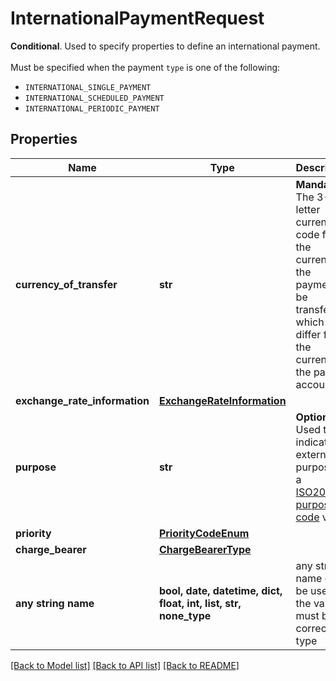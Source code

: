 # InternationalPaymentRequest

__Conditional__. Used to specify properties to define an international payment. <br><br>Must be specified when the payment `type` is one of the following:<ul>     <li><code>INTERNATIONAL_SINGLE_PAYMENT</code></li>     <li><code>INTERNATIONAL_SCHEDULED_PAYMENT</code></li>     <li><code>INTERNATIONAL_PERIODIC_PAYMENT</code></li></ul>

## Properties
Name | Type | Description | Notes
------------ | ------------- | ------------- | -------------
**currency_of_transfer** | **str** | __Mandatory__. The 3-letter currency code for the currency of the payment to be transferred which can differ from the currency of the payer&#39;s account. | 
**exchange_rate_information** | [**ExchangeRateInformation**](ExchangeRateInformation.md) |  | [optional] 
**purpose** | **str** | __Optional__. Used to indicate the external purpose as a [ISO20022 purpose code](https://www.rba.hr/documents/20182/183267/External+purpose+codes+list/8a28f888-1f83-5e29-d6ed-fce05f428689?version&#x3D;1.1) value. | [optional] 
**priority** | [**PriorityCodeEnum**](PriorityCodeEnum.md) |  | [optional] 
**charge_bearer** | [**ChargeBearerType**](ChargeBearerType.md) |  | [optional] 
**any string name** | **bool, date, datetime, dict, float, int, list, str, none_type** | any string name can be used but the value must be the correct type | [optional]

[[Back to Model list]](../README.md#documentation-for-models) [[Back to API list]](../README.md#documentation-for-api-endpoints) [[Back to README]](../README.md)


